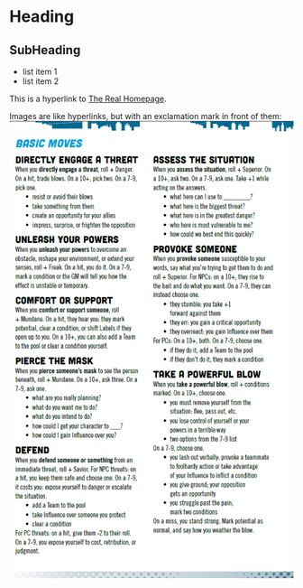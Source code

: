 Heading
=======

SubHeading
----------

  * list item 1
  * list item 2

  This is a hyperlink to [The Real Homepage](https://doycet.github.io/index.html#!index.md).

  Images are like hyperlinks, but with an exclamation mark in front of them:
  ![](img/basic_moves.png)